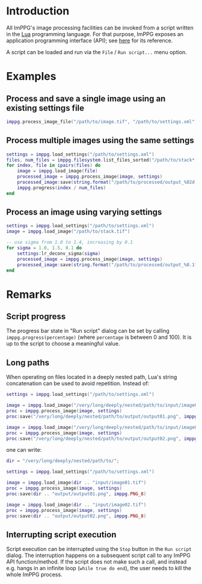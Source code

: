 # Introduction

All ImPPG's image processing facilities can be invoked from a script written in the [Lua](https://www.lua.org/) programming language. For that purpose, ImPPG exposes an application programming interface (API); see [here](doc/scripting/api_reference.md) for its reference.

A script can be loaded and run via the `File` / `Run script...` menu option.

# Examples

## Process and save a single image using an existing settings file

```Lua
imppg.process_image_file("/path/to/image.tif", "/path/to/settings.xml", "/path/to/output.png", imppg.PNG_8)
```

## Process multiple images using the same settings

```Lua
settings = imppg.load_settings("/path/to/settings.xml")
files, num_files = imppg.filesystem.list_files_sorted("/path/to/stack*.tif")
for index, file in ipairs(files) do
    image = imppg.load_image(file)
    processed_image = imppg.process_image(image, settings)
    processed_image:save(string.format("/path/to/processed/output_%02d.png", index), imppg.PNG_8)
    imppg.progress(index / num_files)
end
```

## Process an image using varying settings

```Lua
settings = imppg.load_settings("/path/to/settings.xml")
image = imppg.load_image("/path/to/stack.tif")

-- use sigma from 1.0 to 1.4, increasing by 0.1
for sigma = 1.0, 1.5, 0.1 do
    settings:lr_deconv_sigma(sigma)
    processed_image = imppg.process_image(image, settings)
    processed_image:save(string.format("/path/to/processed/output_%0.1f.png", sigma), imppg.PNG_8)
end
```

# Remarks


## Script progress

The progress bar state in "Run script" dialog can be set by calling `imppg.progress(percentage)` (where `percentage` is between 0 and 100). It is up to the script to choose a meaningful value.

## Long paths

When operating on files located in a deeply nested path, Lua's string concatenation can be used to avoid repetition. Instead of:

```Lua
settings = imppg.load_settings("/path/to/settings.xml")

image = imppg.load_image("/very/long/deeply/nested/path/to/input/image01.tif")
proc = imppg.process_image(image, settings)
proc:save("/very/long/deeply/nested/path/to/output/output01.png", imppg.PNG_8)

image = imppg.load_image("/very/long/deeply/nested/path/to/input/image02.tif")
proc = imppg.process_image(image, settings)
proc:save("/very/long/deeply/nested/path/to/output/output02.png", imppg.PNG_8)
```

one can write:

```Lua
dir = "/very/long/deeply/nested/path/to/";

settings = imppg.load_settings("/path/to/settings.xml")

image = imppg.load_image(dir .. "input/image01.tif")
proc = imppg.process_image(image, settings)
proc:save(dir .. "output/output01.png", imppg.PNG_8)

image = imppg.load_image(dir .. "input/image02.tif")
proc = imppg.process_image(image, settings)
proc:save(dir .. "output/output02.png", imppg.PNG_8)
```

## Interrupting script execution

Script execution can be interrupted using the `Stop` button in the `Run script` dialog. The interruption happens on a subsequent script call to any ImPPG API function/method. If the script does not make such a call, and instead e.g. hangs in an infinite loop (`while true do end`), the user needs to kill the whole ImPPG process.